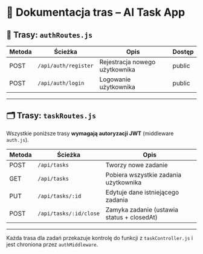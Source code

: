 # 📘 Dokumentacja tras – AI Task App

## 🔐 Trasy: `authRoutes.js`

| Metoda | Ścieżka             | Opis                            | Dostęp |
|--------|---------------------|----------------------------------|--------|
| POST   | `/api/auth/register` | Rejestracja nowego użytkownika  | public |
| POST   | `/api/auth/login`    | Logowanie użytkownika           | public |

---

## 🗂️ Trasy: `taskRoutes.js`

Wszystkie poniższe trasy **wymagają autoryzacji JWT** (middleware `auth.js`).

| Metoda | Ścieżka                | Opis                                         |
|--------|------------------------|----------------------------------------------|
| POST   | `/api/tasks`           | Tworzy nowe zadanie                          |
| GET    | `/api/tasks`           | Pobiera wszystkie zadania użytkownika       |
| PUT    | `/api/tasks/:id`       | Edytuje dane istniejącego zadania           |
| POST   | `/api/tasks/:id/close` | Zamyka zadanie (ustawia status + closedAt)  |

---

Każda trasa dla zadań przekazuje kontrolę do funkcji z `taskController.js` i jest chroniona przez `authMiddleware`.

